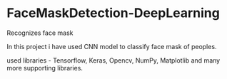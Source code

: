 # FaceMaskDetection-DeepLearning
Recognizes face mask

In this project i have used CNN model to classify face mask of peoples.

used libraries - Tensorflow, Keras, Opencv, NumPy, Matplotlib and many more supporting libraries.
